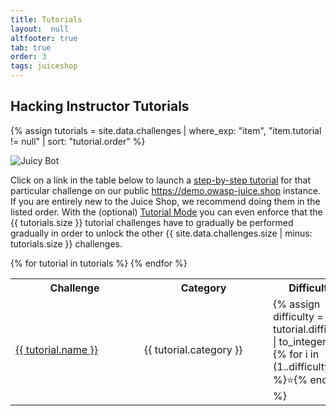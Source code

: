 ```yaml
---
title: Tutorials
layout:  null
altfooter: true
tab: true
order: 3
tags: juiceshop
---
```


## Hacking Instructor Tutorials

{% assign tutorials = site.data.challenges | where_exp: "item", "item.tutorial != null" | sort: "tutorial.order" %}

![Juicy Bot](https://raw.githubusercontent.com/bkimminich/juice-shop/master/frontend/src/assets/public/images/JuicyBot_MedicalMask.png)

Click on a link in the table below to launch a <a
href="https://pwning.owasp-juice.shop/part1/challenges.html#hacking-instructor"
target="_blank">step-by-step tutorial</a> for that particular challenge
on our public <a href="https://demo.owasp-juice.shop"
target="_blank">https://demo.owasp-juice.shop</a> instance. If you are
entirely new to the Juice Shop, we recommend doing them in the listed
order. With the (optional)
[Tutorial Mode](https://pwning.owasp-juice.shop/part1/challenges.html#tutorial-mode)
you can even enforce that the {{ tutorials.size }} tutorial challenges
have to gradually be performed gradually in order to unlock the other {{
site.data.challenges.size | minus: tutorials.size }} challenges.

<table>
  <tr>
    <th>Challenge</th>
    <th>Category</th>
    <th>Difficulty</th>
  </tr>
  {% for tutorial in tutorials %}
  <tr>
    <td style="min-width: 190px"><a href="https://demo.owasp-juice.shop/#/hacking-instructor?challenge={{ tutorial.name }}" target="_blank">{{ tutorial.name }}</a></td>
    <td style="min-width: 190px">{{ tutorial.category }}</td>
    <td style="min-width: 100px">
    {% assign difficulty = tutorial.difficulty | to_integer %}
    {% for i in (1..difficulty) %}⭐{% endfor %}
    </td>
  </tr>
  {% endfor %}
</table>
